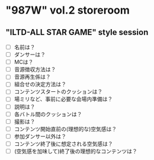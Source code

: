 # "987W" vol.2 storeroom

## "ILTD-ALL STAR GAME" style session
- [ ] 名前は？
- [ ] ダンサーは？
- [ ] MCは？
- [ ] 音源徴収方法は？
- [ ] 音源再生係は？
- [ ] 組合せの決定方法は？
- [ ] コンテンツスタートのクッションは？
- [ ] 場ミリなど、事前に必要な会場内準備は？
- [ ] 説明は？
- [ ] 各バトル間のクッションは？
- [ ] 撮影は？
- [ ] コンテンツ開始直前の(理想的な)空気感は？
- [ ] 参加ダンサー以外は？
- [ ] コンテンツ終了後に想定される空気感は？
- [ ] (空気感を加味して)終了後の理想的なコンテンツは？
